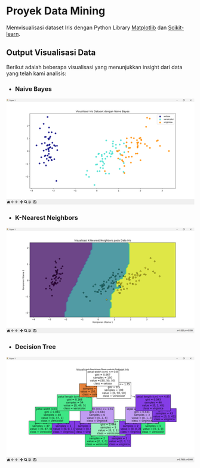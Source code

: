 # Proyek Data Mining

Memvisualisasi dataset Iris dengan Python Library [Matplotlib](https://matplotlib.org/) dan [Scikit-learn](https://scikit-learn.org/).


## Output Visualisasi Data
Berikut adalah beberapa visualisasi yang menunjukkan insight dari data yang telah kami analisis:

- ### Naive Bayes
![Visualisasi Data](/screenshot/naive.png)

- ### K-Nearest Neighbors
![Visualisasi Data](/screenshot/k-nearest-neighbors.png)

- ### Decision Tree
![Visualisasi Data](/screenshot/decision-tree.png)

